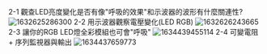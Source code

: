 2-1 觀查LED亮度變化是否有像"呼吸的效果"和示波器的波形有什麼關連性?
![1632625286300](https://user-images.githubusercontent.com/89715433/134791867-2a47937b-8568-49a1-8646-30735606ca4f.jpg)
2-2 用示波器觀察電壓變化(LED RGB)
![1632626243665](https://user-images.githubusercontent.com/89715433/134792162-72dbe330-7d40-477a-8f96-10fc9d7f529c.jpg)
2-3 讓你的RGB LED燈全彩模組也可會"呼吸"
![1634439455114](https://user-images.githubusercontent.com/89715433/137609009-60ded2e8-50c4-449a-843e-f38574447bb2.jpg)
2-4 可變電阻 + 序列監視器與輸出
![1634437659773](https://user-images.githubusercontent.com/89715433/137608259-6abab8d3-f061-4455-bd1c-f73d0d6eab68.jpg)
